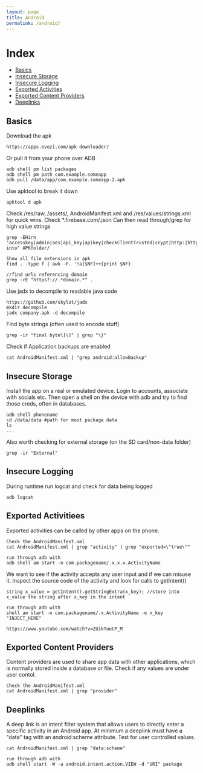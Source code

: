 ```yaml
---
layout: page
title: Android
permalink: /android/
---
```


# Index

* [Basics](#basics)
* [Insecure Storage](#insecure-storage)
* [Insecure Logging](#insecure-logging)
* [Exported Activities](#exported-activities)
* [Exported Content Providers](#exported-content-providers)
* [Deeplinks](#deeplinks)


## Basics

Download the apk
```
https://apps.evozi.com/apk-downloader/
```
Or pull it from your phone over ADB
```
adb shell pm list packages
adb shell pm path com.example.someapp
adb pull /data/app/com.example.someapp-2.apk
```
Use apktool to break it down
```
apktool d apk
```
Check /res/raw, /assets/, AndroidManifest.xml and /res/values/strings.xml for quick wins. Check *.firebase.com/.json
Can then read through/grep for high value strings
```
grep -EHirn "accesskey|admin|aes|api_key|apikey|checkClientTrusted|crypt|http:|https:|password|pinning|secret|SHA256|SharedPreferences|superuser|token|X509TrustManager|insert into" APKfolder/

Show all file extensions in apk
find . -type f | awk -F. '!a[$NF]++{print $NF} 

//find urls referencing domain
grep -rE "https?://.*domain.*" .

```
Use jadx to decompile to readable java code
```
https://github.com/skylot/jadx
mkdir decompile
jadx company.apk -d decompile
```
Find byte strings (often used to encode stuff)
```
grep -ir "final byte\[\]" | grep "\}"
```
Check if Application backups are enabled
```
cat AndroidManifest.xml | "grep android:allowBackup"
```

## Insecure Storage

Install the app on a real or emulated device. Login to accounts, associate with socials etc.
Then open a shell on the device with adb and try to find those creds, often in databases.
```
adb shell phonename
cd /data/data #path for most package data
ls
...
```
Also worth checking for external storage (on the SD card/non-data folder)
```
grep -ir "External"
```

## Insecure Logging
During runtime run logcat and check for data being logged
```
adb logcat
```

## Exported Activitiees
Exported activities can be called by other apps on the phone.
```
Check the AndroidManifest.xml
cat AndroidManifest.xml | grep "activity" | grep "exported=\"true\""

run through adb with
adb shell am start -n com.packagename/.x.x.x.ActivityName
```
We want to see if the activity accepts any user input and if we can misuse it.
Inspect the source code of the activity and look for calls to getIntent()
```
string x_value = getIntent().getStringExtra(x_key); //store into x_value the string after x_key in the intent

run through adb with
shell am start -n com.packagename/.x.ActivityName -e x_key "INJECT_HERE"

https://www.youtube.com/watch?v=ZUikTuoCP_M
```

## Exported Content Providers
Content providers are used to share app data with other applications, which is normally stored inside a database or file.
Check if any values are under user contol.
```
Check the AndroidManifest.xml
cat AndroidManifest.xml | grep "provider"
```

## Deeplinks

A deep link is an intent filter system that allows users to directly enter a specific activity in an Android app.
At minimum a deeplink must have a "data" tag with an android:scheme attribute.
Test for user controlled values.
```
cat AndroidManifest.xml | grep "data:scheme"
  
run through adb with
adb shell start -W -a android.intent.action.VIEW -d "URI" package
```
